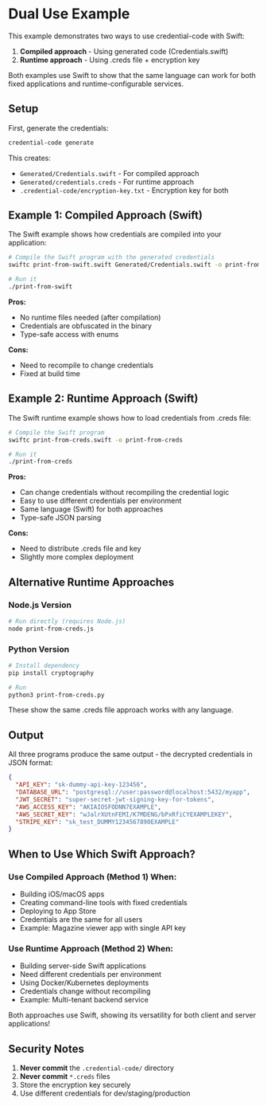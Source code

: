 # Dual Use Example

This example demonstrates two ways to use credential-code with Swift:

1. **Compiled approach** - Using generated code (Credentials.swift)
2. **Runtime approach** - Using .creds file + encryption key

Both examples use Swift to show that the same language can work for both fixed applications and runtime-configurable services.

## Setup

First, generate the credentials:

```bash
credential-code generate
```

This creates:
- `Generated/Credentials.swift` - For compiled approach
- `Generated/credentials.creds` - For runtime approach
- `.credential-code/encryption-key.txt` - Encryption key for both

## Example 1: Compiled Approach (Swift)

The Swift example shows how credentials are compiled into your application:

```bash
# Compile the Swift program with the generated credentials
swiftc print-from-swift.swift Generated/Credentials.swift -o print-from-swift

# Run it
./print-from-swift
```

**Pros:**
- No runtime files needed (after compilation)
- Credentials are obfuscated in the binary
- Type-safe access with enums

**Cons:**
- Need to recompile to change credentials
- Fixed at build time

## Example 2: Runtime Approach (Swift)

The Swift runtime example shows how to load credentials from .creds file:

```bash
# Compile the Swift program
swiftc print-from-creds.swift -o print-from-creds

# Run it
./print-from-creds
```

**Pros:**
- Can change credentials without recompiling the credential logic
- Easy to use different credentials per environment
- Same language (Swift) for both approaches
- Type-safe JSON parsing

**Cons:**
- Need to distribute .creds file and key
- Slightly more complex deployment

## Alternative Runtime Approaches

### Node.js Version

```bash
# Run directly (requires Node.js)
node print-from-creds.js
```

### Python Version

```bash
# Install dependency
pip install cryptography

# Run
python3 print-from-creds.py
```

These show the same .creds file approach works with any language.

## Output

All three programs produce the same output - the decrypted credentials in JSON format:

```json
{
  "API_KEY": "sk-dummy-api-key-123456",
  "DATABASE_URL": "postgresql://user:password@localhost:5432/myapp",
  "JWT_SECRET": "super-secret-jwt-signing-key-for-tokens",
  "AWS_ACCESS_KEY": "AKIAIOSFODNN7EXAMPLE",
  "AWS_SECRET_KEY": "wJalrXUtnFEMI/K7MDENG/bPxRfiCYEXAMPLEKEY",
  "STRIPE_KEY": "sk_test_DUMMY1234567890EXAMPLE"
}
```

## When to Use Which Swift Approach?

### Use Compiled Approach (Method 1) When:
- Building iOS/macOS apps
- Creating command-line tools with fixed credentials
- Deploying to App Store
- Credentials are the same for all users
- Example: Magazine viewer app with single API key

### Use Runtime Approach (Method 2) When:
- Building server-side Swift applications
- Need different credentials per environment
- Using Docker/Kubernetes deployments
- Credentials change without recompiling
- Example: Multi-tenant backend service

Both approaches use Swift, showing its versatility for both client and server applications!

## Security Notes

1. **Never commit** the `.credential-code/` directory
2. **Never commit** `*.creds` files
3. Store the encryption key securely
4. Use different credentials for dev/staging/production